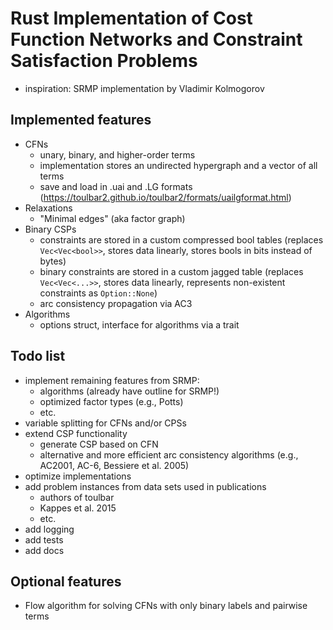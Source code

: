 # Rust Implementation of Cost Function Networks and Constraint Satisfaction Problems

- inspiration: SRMP implementation by Vladimir Kolmogorov

## Implemented features

- CFNs
    - unary, binary, and higher-order terms
    - implementation stores an undirected hypergraph and a vector of all terms
    - save and load in .uai and .LG formats (https://toulbar2.github.io/toulbar2/formats/uailgformat.html)
- Relaxations
    - "Minimal edges" (aka factor graph)
- Binary CSPs
    - constraints are stored in a custom compressed bool tables (replaces `Vec<Vec<bool>>`, stores data linearly, stores bools in bits instead of bytes)
    - binary constraints are stored in a custom jagged table (replaces `Vec<Vec<...>>`, stores data linearly, represents non-existent constraints as `Option::None`)
    - arc consistency propagation via AC3
- Algorithms
    - options struct, interface for algorithms via a trait

## Todo list

- implement remaining features from SRMP:
    - algorithms (already have outline for SRMP!)
    - optimized factor types (e.g., Potts)
    - etc.
- variable splitting for CFNs and/or CPSs
- extend CSP functionality
    - generate CSP based on CFN
    - alternative and more efficient arc consistency algorithms (e.g., AC2001, AC-6, Bessiere et al. 2005)
- optimize implementations
- add problem instances from data sets used in publications
    - authors of toulbar
    - Kappes et al. 2015
    - etc.
- add logging
- add tests
- add docs

## Optional features

- Flow algorithm for solving CFNs with only binary labels and pairwise terms
